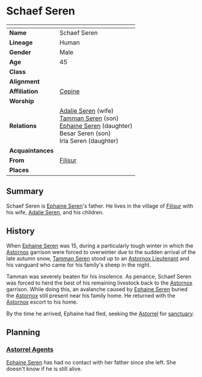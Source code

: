 # Schaef Seren

| []() | |
| --- | --- |
| **Name** | Schaef Seren |
| **Lineage** | Human |
| **Gender** | Male |
| **Age** | 45 |
| **Class** | |
| **Alignment** | |
| **Affiliation** | [Cepine](../lineages/cepine.md) |
| **Worship** | |
| **Relations** | [Adalie Seren](adalie-seren.md) (wife)<br>[Tamman Seren](tamman-seren.md) (son)<br>[Ephaine Seren](ephaine-seren.md) (daughter)<br>Besar Seren (son)<br>Irla Seren (daughter) |
| **Acquaintances** | |
| **From** | [Filisur](../places/villages/filisur.md) |
| **Places** | |

## Summary

Schaef Seren is [Ephaine Seren](ephaine-seren.md)'s father. He lives in the village of [Filisur](../places/villages/filisur.md) with his wife, [Adalie Seren](adalie-seren.md), and his children.

## History

When [Ephaine Seren](ephaine-seren.md) was 15, during a particularly tough winter in which the [Astornox](../organisations/astornox/astornox.md) garrison were forced to overwinter due to the sudden arrival of the late autumn snow, [Tamman Seren](tamman-seren.md) stood up to an [Astornox Lieutenant](../organisations/astornox/ranks/astornox-lieutenant.md) and his vanguard who came for his family's sheep in the night.

Tamman was severely beaten for his insolence. As penance, Schaef Seren was forced to herd the best of his remaining livestock back to the [Astornox](../organisations/astornox/astornox.md) garrison. While doing this, an avalanche caused by [Ephaine Seren](ephaine-seren.md) buried the [Astornox](../organisations/astornox/astornox.md) still present near his family home. He returned with the [Astornox](../organisations/astornox/astornox.md) escort to his home.

By the time he arrived, Ephaine had fled, seeking the [Astorrel](../organisations/astorrel/astorrel.md) for [sanctuary](../organisations/astorrel/sanctuary.md).

## Planning

### [Astorrel Agents](../campaigns/C2-astorrel-agents.md)

[Ephaine Seren](ephaine-seren.md) has had no contact with her father since she left. She doesn't know if he is still alive.
